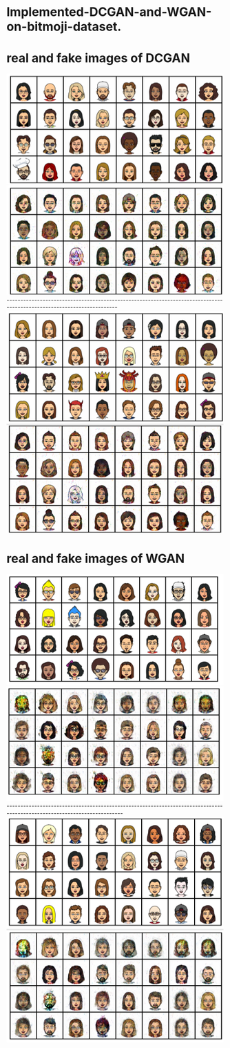 # Implemented-DCGAN-and-WGAN-on-bitmoji-dataset.

# real and fake images of DCGAN
<img src="https://github.com/indranarendra/Implemented-DCGAN-and-WGAN-on-bitmoji-dataset./blob/main/ganreal1.png"> 

<img src="https://github.com/indranarendra/Implemented-DCGAN-and-WGAN-on-bitmoji-dataset./blob/main/ganfake1.png">
----------------------------------------------------------------------------------------------------------------------
<img src="https://github.com/indranarendra/Implemented-DCGAN-and-WGAN-on-bitmoji-dataset./blob/main/ganreal.png">

<img src="https://github.com/indranarendra/Implemented-DCGAN-and-WGAN-on-bitmoji-dataset./blob/main/ganfake.png">

# real and fake images of WGAN
<img src="https://github.com/indranarendra/Implemented-DCGAN-and-WGAN-on-bitmoji-dataset./blob/main/wganreal.png">

<img src="https://github.com/indranarendra/Implemented-DCGAN-and-WGAN-on-bitmoji-dataset./blob/main/wganfake.png">
------------------------------------------------------------------------------------------------------------------------
<img src="https://github.com/indranarendra/Implemented-DCGAN-and-WGAN-on-bitmoji-dataset./blob/main/wganreal1.png">

<img src="https://github.com/indranarendra/Implemented-DCGAN-and-WGAN-on-bitmoji-dataset./blob/main/wganfake1.png">
